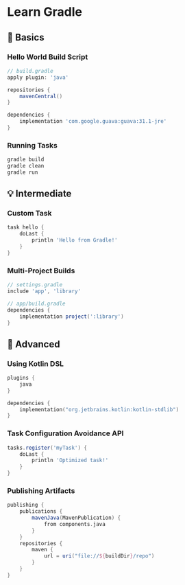 # Learn Gradle

## 🚀 Basics

### Hello World Build Script
```groovy
// build.gradle
apply plugin: 'java'

repositories {
    mavenCentral()
}

dependencies {
    implementation 'com.google.guava:guava:31.1-jre'
}
```

### Running Tasks
```bash
gradle build
gradle clean
gradle run
```

## 💡 Intermediate

### Custom Task
```groovy
task hello {
    doLast {
        println 'Hello from Gradle!'
    }
}
```

### Multi-Project Builds
```groovy
// settings.gradle
include 'app', 'library'
```

```groovy
// app/build.gradle
dependencies {
    implementation project(':library')
}
```

## 🧠 Advanced

### Using Kotlin DSL
```kotlin
plugins {
    java
}

dependencies {
    implementation("org.jetbrains.kotlin:kotlin-stdlib")
}
```

### Task Configuration Avoidance API
```groovy
tasks.register('myTask') {
    doLast {
        println 'Optimized task!'
    }
}
```

### Publishing Artifacts
```groovy
publishing {
    publications {
        mavenJava(MavenPublication) {
            from components.java
        }
    }
    repositories {
        maven {
            url = uri("file://${buildDir}/repo")
        }
    }
}
```

